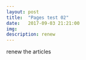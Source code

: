 ```yaml
---
layout: post
title:  "Pages test 02"
date:   2017-09-03 21:21:00
img: 
description: renew
---
```


renew the articles
